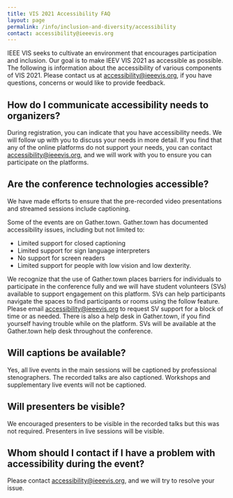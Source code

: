 ```yaml
---
title: VIS 2021 Accessibility FAQ
layout: page
permalink: /info/inclusion-and-diversity/accessibility
contact: accessibility@ieeevis.org
---
```

 
IEEE VIS seeks to cultivate an environment that encourages participation and inclusion. Our goal is to make IEEV VIS 2021 as accessible as possible. The following is information about the accessibility of various components of VIS 2021. Please contact us at accessibility@ieeevis.org, if you have questions, concerns or would like to provide feedback.
 
## How do I communicate accessibility needs to organizers?
During registration, you can indicate that you have accessibility needs. We will follow up with you to discuss your needs in more detail. If you find that any of the online platforms do not support your needs, you can contact accessibility@ieeevis.org, and we will work with you to ensure you can participate on the platforms.  
 
## Are the conference technologies accessible?
We have made efforts to ensure that the pre-recorded video presentations and streamed sessions include captioning. 
 
Some of the events are on Gather.town. Gather.town has documented accessibility issues, including but not limited to: 
- Limited support for closed captioning
- Limited support for sign language interpreters
- No support for screen readers
- Limited support for people with low vision and low dexterity.
 
We recognize that the use of Gather.town places barriers for individuals to participate in the conference fully and we will have student volunteers (SVs) available to support engagement on this platform. SVs can help participants navigate the spaces to find participants or rooms using the follow feature. Please email accessibility@ieeevis.org to request SV support for a block of time or as needed.  There is also a help desk in Gather.town, if you find yourself having trouble while on the platform. SVs will be available at the Gather.town help desk throughout the conference. 
 
## Will captions be available?
Yes, all live events in the main sessions will be captioned by professional stenographers. The recorded talks are also captioned. Workshops and supplementary live events will not be captioned. 
 
## Will presenters be visible?
We encouraged presenters to be visible in the recorded talks but this was not required. Presenters in live sessions will be visible. 
 
## Whom should I contact if I have a problem with accessibility during the event?
Please contact accessibility@ieeevis.org, and we will try to resolve your issue. 

